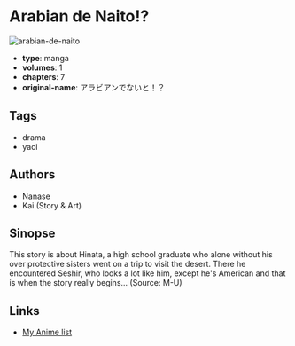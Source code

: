 # Arabian de Naito!?

![arabian-de-naito](https://cdn.myanimelist.net/images/manga/1/14188.jpg)

-   **type**: manga
-   **volumes**: 1
-   **chapters**: 7
-   **original-name**: アラビアンでないと！？

## Tags

-   drama
-   yaoi

## Authors

-   Nanase
-   Kai (Story & Art)

## Sinopse

This story is about Hinata, a high school graduate who alone without his over protective sisters went on a trip to visit the desert. There he encountered Seshir, who looks a lot like him, except he's American and that is when the story really begins... (Source: M-U)

## Links

-   [My Anime list](https://myanimelist.net/manga/10572/Arabian_de_Naito)
